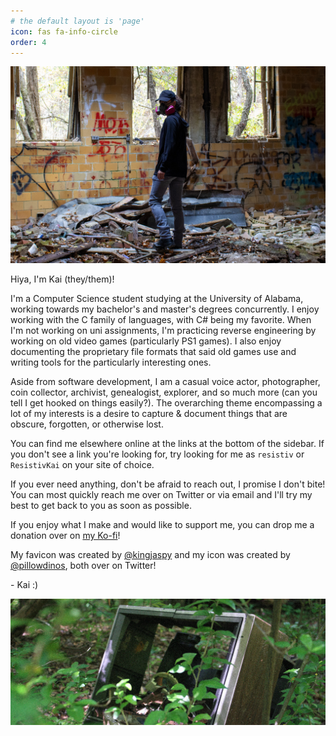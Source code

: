 ```yaml
---
# the default layout is 'page'
icon: fas fa-info-circle
order: 4
---
```


![Hiya, I'm Kai!](/assets/img/about/kai.jpg)

Hiya, I'm Kai (they/them)!

I'm a Computer Science student studying at the University of Alabama, working towards my bachelor's and master's degrees concurrently. I enjoy working with the C family of languages, with C# being my favorite. When I'm not working on uni assignments, I'm practicing reverse engineering by working on old video games (particularly PS1 games). I also enjoy documenting the proprietary file formats that said old games use and writing tools for the particularly interesting ones.

Aside from software development, I am a casual voice actor, photographer, coin collector, archivist, genealogist, explorer, and so much more (can you tell I get hooked on things easily?). The overarching theme encompassing a lot of my interests is a desire to capture & document things that are obscure, forgotten, or otherwise lost.

You can find me elsewhere online at the links at the bottom of the sidebar. If you don't see a link you're looking for, try looking for me as ``resistiv`` or ``ResistivKai`` on your site of choice.

If you ever need anything, don't be afraid to reach out, I promise I don't bite! You can most quickly reach me over on Twitter or via email and I'll try my best to get back to you as soon as possible.

If you enjoy what I make and would like to support me, you can drop me a donation over on [my Ko-fi](https://ko-fi.com/resistiv)! 

My favicon was created by [@kingjaspy](https://twitter.com/kingjaspy) and my icon was created by [@pillowdinos](https://twitter.com/pillowdinos), both over on Twitter!

\- Kai :)

![What're you still doing here?](/assets/img/about/tv.jpg)
